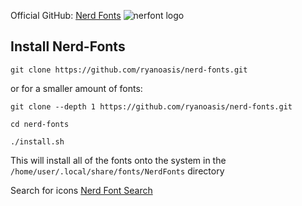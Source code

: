 Official GitHub: [Nerd Fonts](https://github.com/ryanoasis/nerd-fonts)
![nerfont logo](https://github.com/ryanoasis/nerd-fonts/blob/master/images/nerd-fonts-logo.svg)

## Install Nerd-Fonts
```
git clone https://github.com/ryanoasis/nerd-fonts.git
```
 or for a smaller amount of fonts:
 ```
 git clone --depth 1 https://github.com/ryanoasis/nerd-fonts.git
```
```
cd nerd-fonts
```
```
./install.sh
```

This will install all of the fonts onto the system in the `/home/user/.local/share/fonts/NerdFonts` directory

Search for icons [Nerd Font Search](https://www.nerdfonts.com/cheat-sheet)
